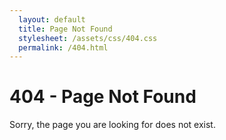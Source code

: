 ```yaml
---
  layout: default
  title: Page Not Found
  stylesheet: /assets/css/404.css
  permalink: /404.html
---
```


# 404 - Page Not Found

Sorry, the page you are looking for does not exist.
